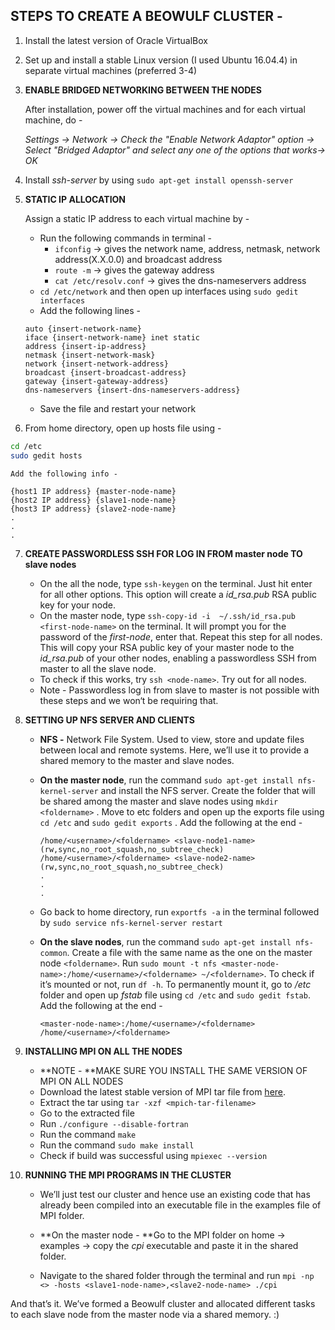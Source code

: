 ## STEPS TO CREATE A BEOWULF CLUSTER -

1. Install the latest version of Oracle VirtualBox

2. Set up and install a stable Linux version (I used Ubuntu 16.04.4) in separate virtual machines (preferred 3-4)

3. **ENABLE BRIDGED NETWORKING BETWEEN THE NODES**  

      After installation, power off the virtual machines and for each virtual machine, do -

      *Settings -> Network -> Check the "Enable Network Adaptor" option -> Select "Bridged Adaptor" and select any one of the options that works-> OK*

4. Install *ssh-server* by using `sudo apt-get install openssh-server`

5. **STATIC IP ALLOCATION** 

    Assign a static IP address to each virtual machine by - 

    - Run the following commands in terminal -
        - `ifconfig` -> gives the network name, address, netmask, network address(X.X.0.0) and broadcast address
        - `route -m` ->  gives the gateway address
        - `cat /etc/resolv.conf` -> gives the dns-nameservers address
    - `cd /etc/network` and then open up interfaces using `sudo gedit interfaces`
    - Add the following lines -     
    ```
    auto {insert-network-name}
    iface {insert-network-name} inet static
    address {insert-ip-address}
    netmask {insert-network-mask}
    network {insert-network-address}
    broadcast {insert-broadcast-address}
    gateway {insert-gateway-address}
    dns-nameservers {insert-dns-nameservers-address}
    ```
    - Save the file and restart your network 

6. From home directory, open up hosts file using - 
```bash
cd /etc
sudo gedit hosts
```
  	Add the following info - 
```
{host1 IP address} {master-node-name} 
{host2 IP address} {slave1-node-name} 
{host3 IP address} {slave2-node-name} 
.
.
.
```
7. **CREATE PASSWORDLESS SSH FOR LOG IN FROM master node TO slave nodes**

   * On the all the node, type `ssh-keygen` on the terminal. Just hit enter for all other options. This option will create a *id_rsa.pub* RSA public key for your node.
   * On the master node, type `ssh-copy-id -i  ~/.ssh/id_rsa.pub <first-node-name>` on the terminal. It will prompt you for the password of the *first-node*, enter that. Repeat this step for all nodes. This will copy your RSA public key of your master node to the *id_rsa.pub* of your other nodes, enabling a passwordless SSH from master to all the slave node.
   * To check if this works, try `ssh <node-name>`. Try out for all nodes.
   * Note - Passwordless log in from slave to master is not possible with these steps and we won‘t be requiring that.

8. **SETTING UP NFS SERVER AND CLIENTS**

   * **NFS -** Network File System. Used to view, store and update files between local and remote systems. Here, we’ll use it to provide a shared memory to the master and slave nodes.

   * **On the master node**, run the command `sudo apt-get install nfs-kernel-server` and install the NFS server. Create the folder that will be shared among the master and slave nodes using `mkdir <foldername>` .  Move to etc folders and open up the exports file using `cd /etc` and `sudo gedit exports` . Add the following at the end - 

     ```
     /home/<username>/<foldername> <slave-node1-name>(rw,sync,no_root_squash,no_subtree_check)
     /home/<username>/<foldername> <slave-node2-name>(rw,sync,no_root_squash,no_subtree_check)
     .
     .
     .
     ```

   * Go back to home directory, run `exportfs -a` in the terminal followed by `sudo service nfs-kernel-server restart`

   * **On the slave nodes**, run the command `sudo apt-get install nfs-common`. Create a file with the same name as the one on the master node `<foldername>`. Run `sudo mount -t nfs <master-node-name>:/home/<username>/<foldername> ~/<foldername>`. To check if it’s mounted or not, run `df -h`. To permanently mount it, go to */etc* folder and open up *fstab* file using `cd /etc` and `sudo gedit fstab`. Add the following at the end -  

     ```
     <master-node-name>:/home/<username>/<foldername> /home/<username>/<foldername>
     ```

9. **INSTALLING MPI ON ALL THE NODES**

   - **NOTE - **MAKE SURE YOU INSTALL THE SAME VERSION OF MPI ON ALL NODES
   - Download the latest stable version of MPI tar file from [here](www.mpich.org). 
   - Extract the tar using `tar -xzf <mpich-tar-filename>`
   - Go to the extracted file
   - Run `./configure --disable-fortran`
   - Run the command `make`
   - Run the command `sudo make install`
   - Check if build was successful using `mpiexec --version`

10. **RUNNING THE MPI PROGRAMS IN THE CLUSTER**

    * We’ll just test our cluster and hence use an existing code that has already been compiled into an executable file in the examples file of MPI folder.
    * **On the master node - **Go to the MPI folder on home -> examples -> copy the *cpi* executable and paste it in the shared folder.

    * Navigate to the shared folder through the terminal and run `mpi -np <> -hosts <slave1-node-name>,<slave2-node-name> ./cpi`

And that’s it. We’ve formed a Beowulf cluster and allocated different tasks to each slave node from the master node via a shared memory. :)

